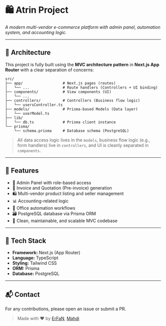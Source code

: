 # 🛍️ Atrin Project

*A modern multi-vendor e-commerce platform with admin panel, automation system, and accounting logic.*

---

## 📁 Architecture

This project is fully built using the **MVC architecture pattern** in **Next.js App Router** with a clear separation of concerns:

```
src/
├── app/                  # Next.js pages (routes)
│   └── ...               # Route handlers (Controllers + UI binding)
├── components/           # View components (UI)
│   └── ...
├── controllers/          # Controllers (Business flow logic)
│   └── usersController.ts
├── models/               # Prisma-based Models (Data layer)
│   └── userModel.ts
├── lib/
│   └── db.ts             # Prisma client instance
└── prisma/
    └── schema.prisma     # Database schema (PostgreSQL)
```

> All data access logic lives in the `models`,
> business flow logic (e.g., form handlers) live in `controllers`,
> and UI is cleanly separated in `components`.

---

## 🧠 Features

* 🔐 Admin Panel with role-based access
* 🧾 Invoice and Quotation (Pre-invoice) generation
* 🛍️ Multi-vendor product listing and seller management
* 📊 Accounting-related logic
* 📨 Office automation workflows
* 🗃️ PostgreSQL database via Prisma ORM
* 🧩 Clean, maintainable, and scalable MVC codebase

---

## 🚀 Tech Stack

* **Framework:** Next.js (App Router)
* **Language:** TypeScript
* **Styling:** Tailwind CSS
* **ORM:** Prisma
* **Database:** PostgreSQL

---

## 📬 Contact

For any contributions, please open an issue or submit a PR.

> Made with ❤️ by [ErFaN](https://github.com/itsErfawn), [Mahdi](https://github.com/Mahdi-Devm)
